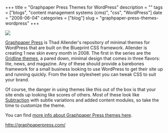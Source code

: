 +++
title = "Graphpaper Press Themes for WordPress"
description = ""
tags = ["blogs", "content management systems (cms)", "css", "WordPress"]
date = "2008-06-04"
categories = ["blog"]
slug = "graphpaper-press-themes-wordpress"
+++



  <div class="notebook-screenshot"><a href="http://graphpaperpress.com/"><img id='bluga-thumbnail-1294' class='bluga-thumbnail large' src='http://media.konigi.com/bluga/
wt4846b18c08a2a.jpg'/></a></div><p><a href="http://graphpaperpress.com/">Graphpaper Press</a> is Thad Allender's repository of minimal themes for WordPress that are built on the Blueprint CSS framework. Allender is creating 1 new skin every month in 2008. The first in the series are the <a href="http://graphpaperpress.com/2007/12/09/gridline-lite/">Gridline themes</a>, a pared down, minimal design that comes in three flavors: lite, news, and magazine. Any of these should provide a barebones framework for a small business looking to use WordPress to get their site up and running quickly. From the base stylesheet you can tweak CSS to suit your brand. </p>
<p>Of course, the danger in using themes like this out of the box is that your site ends up looking like scores of others. Most of these look like <a href="http://subtraction.com/">Subtraction</a> with subtle variations and added content modules, so take the time to customize the theme.</p>
<p>You can find <a href="https://www.e-junkie.com/ecom/gb.php?ii=76006&amp;c=ib&amp;aff=26320&amp;ev=a529f771bf" target="ejejcsingle">more info about Graphpaper Press themes here</a>.</p>
    
  <a href="http://graphpaperpress.com/">http://graphpaperpress.com/</a>
